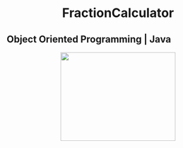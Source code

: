 
<h1 align="center">FractionCalculator</h1>
<h2 align="left">Object Oriented Programming | Java</h2>
<p align="center"><img src="https://giphy.com/gifs/season-6-the-simpsons-6x4-3o6MbseSY3SjTcjIyc" width="260" height="200"/></p>
